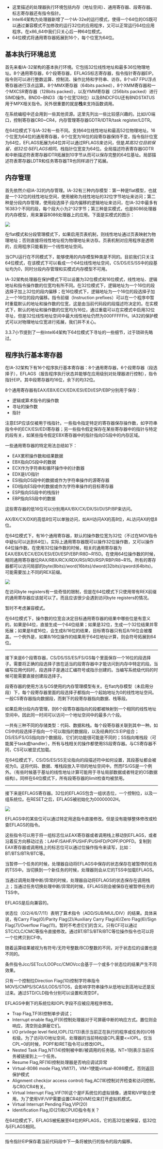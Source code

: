 * 这里描述的处理器执行环境包括内存（地址空间）、通用寄存器、段寄存器、标志寄存器还有指令指针。
* Intel64架构为处理器新增了一个IA-32e的运行模式，使得一个64位的OS既可以通过兼容模式不加修改的运行32位的应用程序，又可以正常运行64位应用程序。在x86_64中我们只关心后一种64位模式。
* 64位模式将通用寄存器拓展到16个，每个位宽为64位。

## 基本执行环境总览

首先来看IA-32架构的基本执行环境。它包括32位线性地址和最多36位物理地址。8个通用寄存器，6个段寄存器，EFLAGS标志寄存器，指令指针寄存器EIP。指令则可以进行整数运算、控制流、操作比特和字符串、访存。8个x87 FPU浮点寄存器进行浮点运算。8个MMX寄存器（64bits packed），8个XMM寄存器和一个MXCSR寄存器（128bits packed），以及YMM寄存器（256bits packed）进行SIMD操作。BND0~BND3（每个位宽128位）以及BNDCFGU还有BNDSTATUS用于MPX相关指令。另外很重要的就是**栈**来支持函数调用。

在系统编程中还会用到一些其他资源。这里先列出一些比较感兴趣的。比如I/O端口，控制寄存器CR0~CR4，内存管理寄存器GDTR/IDTR/task register/LDTR。

在64位模式下与IA-32有一些不同。支持64位线性地址和最高52位物理地址。16个位宽为64位的通用寄存器，6个位宽为16位的段寄存器保持不变，指令指针位宽为64位，EFLAGS拓展为64位并可以通过RFLAGS来访问，但是*其高32位目前保留，低32位与EFLAGS相同*。栈指针位宽变为64位。全局描述符表寄存器GDTR和中断描述符表寄存器IDTR拓展到10字节从而可以保存完整的64位基址。局部描述符表寄存器LDTR和任务寄存器TR也同样进行了拓展。

## 内存管理

首先依然介绍IA-32的内存管理。IA-32有三种内存模型：第一种是flat模型，也就是一个32位的线性地址空间，使用被称为线性地址的32位字节地址来访问；第二种是分段内存管理，使用段选择子:段内偏移的逻辑地址来访问，在IA-32中最多有16383个不同的段，每个段大小为2^32字节；第三种是实模式，也是8086处理器的内存模型，用来兼容8086处理器上的应用。下面是实模式的图示：

![](real-address-mode.png)

在flat模式和分段管理模式下，如果启用页表机制，则线性地址通过页表映射为物理地址；否则直接将线性地址视为物理地址来访存。页表机制对应用程序是透明的，应用程序只能看到一个线性地址空间。

当CPU运行在不同模式下，能够使用的内存模型种类是不同的。目前我们只关注64位模式，在该模式下可以看成一个64位线性地址空间，CS/DS/ES/SS中的段基址均为0，同时分段内存管理和实模式内存模型不可用。

IA-32架构处理器在保护模式下可以设置为32位模式和16位模式，线性地址、逻辑地址和指令操作数的位宽均有所不同。在32位模式下，逻辑地址为一个16位的段选择子加上32位的段内偏移；在16位模式下，逻辑地址为一个16位的段选择子加上一个16位的段内偏移。指令前缀（Instruction prefixes）可以在一个程序中暂时重载默认的地址和操作数的位宽，这是由当前代码段的段描述符决定的。在实模式下，默认的地址和操作数的位宽均为16位，通过重载可以在实模式中启用32位寻址，但是32位线性地址空间中最大线性地址仍然为000FFFFFH。IA32的保护模式可以对物理地址位宽进行拓展，我们并不关心。

3.3.7小节提到了一些Intel64架构下64位模式下寻址的一些细节，过于琐碎先略过。

## 程序执行基本寄存器

在IA-32架构下有16个程序执行基本寄存器：8个通用寄存器，6个段寄存器（段选择子），EFLAGS（报告程序执行状态并能够在应用级别对处理器进行控制），指令指针EIP。其中段寄存器均16位，余下的均32位。

8个通用寄存器有EAX/EBX/ECX/EDX/ESI/EDI/ESP/EBP分别用于保存：

* 逻辑或算术指令的操作数
* 寻址的操作数
* 指针

注意ESP应该仅被用于栈指针。一些指令指定特定的寄存器保存操作数，如字符串指令中的ECX/ESI/EDI寄存器；另一些指令假定保存在某些寄存器中的指针与特定的段有关，如某些指令假定EBX寄存器中的指针指向DS段中的内存区域。

一些通用寄存器的特定用法总结如下：

* EAX累积操作数和结果数据
* EBX指向DS段中的数据
* ECX作为字符串和循环操作中的计数器
* EDX是I/O指针
* ESI指向DS段中的数据或作为字符串操作的源寄存器
* EDI指向ES段中的数据或作为字符串操作的目标寄存器
* ESP指向SS段中的栈指针
* EBP指向SS段中的数据

这些寄存器的低16位可以分别用AX/BX/CX/DX/SI/DI/SP/BP来访问。

AX/BX/CX/DX的高低8位可以单独访问，如AH访问AX的高8位，AL访问AX的低8位。

在64位模式下，有16个通用寄存器，默认的操作数位宽为32位（不过在MOV指令中疑似可以达到64位）。实际上通用寄存器既可以操作32位操作数，又可以操作64位操作数。在使用32位操作数的时候，相关的通用寄存器为EAX/EBX/ECX/EDX/ESI/EDI/ESP/EBP/R8D~R15D。在使用64位操作数的时候，相同通用寄存器位RAX/RBX/RCX/RDX/RSI/RDI/RSP/RBP/R8~R15。所有的寄存器都可以访问局部的byte(8bits)/word(16bits)/dword(32bits)/qword(64bits)，可能需要加上不同的REX前缀。

![](gp.png)

在访问byte registers有一些奇怪的限制，但是在64位模式下只使用带有REX前缀的通用寄存器应该就可以了。而且应该很少会遇到访问byte registers的情况。

暂时不考虑兼容模式。

在64位模式下，操作数的位宽会决定目标通用寄存器的结果中哪些位是有意义的。如果是64位，直接生成一个64位结果；如果是32位，生成一个32位结果并零拓展；如果是8或16位，会生成8/16位的结果，目标寄存器只有后8/16位会被覆盖。一个例外是，如果8/16位操作的结果用于64位地址计算，则会符号拓展到64位。

***

接下来是6个段寄存器，CS/DS/SS/ES/FS/GS每个里面保存一个16位的段选择子。需要将正确的段选择子放在适当的段寄存器中才能访问到内存中特定的段。当编写应用代码时，段选择子是通过汇编符号或指示创建的。当编写系统级代码的时候可能需要直接创建段选择子。

段寄存器的使用方法与OS使用的内存管理模型有关。在flat内存模型（未启用分段）下，每个段寄存器里面的段选择子都指向一个起始地址为0的线性地址空间。一般CS寄存器指向数据段，而剩下的段寄存器指向数据、栈等段。

如果启用分段内存管理，则6个段寄存器指向的段都被映射到一个相同的线性地址空间中。因此同一时间可以访问一个地址空间中的最多六个段。

一共有三种不同的存储类型：代码、数据和栈。每个段寄存器关联到其中一种。如CS中的段选择子指向一个可以取指的数据段，以及经典的CS:EIP组合；DS/ES/FS/GS指向四个数据段，它们的功能很可能是不同的；SS指向堆栈段（可能属于task或handler），所有与栈相关的操作都使用SS段寄存器。与CS寄存器不同，CS可以被显式加载。

在64位模式下，CS/DS/ES/SS无论指向的段描述符中如何设置，其段基址都会被视为0。这将代码、数据、堆栈段放入平坦的地址空间中。然而FS/GS是一个例外。（有些时候基于基址的线性地址计算可能用于寻址局部数据或者特定的OS数据结构）。同样在64位模式下，所有段寄存器的limit检查均被禁用。

***

接下来是EFLAGS寄存器。32位的EFLAGS包含一组状态位，一个控制位，以及一组系统位。在RESET之后，EFLAGS被初始化为00000002H。

![](eflags.png)

EFLAGS中的某些位可以通过特定用途指令直接修改。但是没有能够整体修改或检查EFLAGS的指令。

这些指令可以用于将一组标志位从EAX寄存器或者调用栈上移动到EFLAGS，或者沿着反方向移动过去：LAHF/SAHF/PUSHF/PUSHFD/POPF/POPFD。复制到EAX寄存器或调用栈上的标志位可以通过位操作指令来读写，比如：BT/BTS/BTR/BTC等。

当暂停一个任务的时候，处理器自动将EFLAGS中保存的状态保存在被暂停的任务的TSS中。当切换到一个新任务的时候，处理器则会从它的TSS中加载EFLAGS。

当通过调用处理中断/异常的时候，处理器自动将EFLAGS的状态保存在调用栈上；当通过任务切换处理中断/异常的时候，EFLAGS则会被保存在被暂停任务的TSS中。

EFLAGS是后向兼容的。

状态位（0/2/4/6/7/11）表明了算术指令（ADD/SUB/MUL/DIV）的结果。具体来说，有Carry Flag(0)/Parity Flag(2)/Auxiliary Carry Flag(4)/Zero Flag(6)/Sign Flag(7)/Overflow Flag(11)。暂时不考虑它们的含义。只有CF可以通过STC/CLC/CMC等指令直接修改。通过BT/BTS/BTR/BTC等位操作指令也可以将一个位拷贝到CF中。

随着运算结果被视为有符号/无符号整数/BCD整数的不同，对于状态位的设置也是不同的。

条件指令Jcc/SETcc/LOOPcc/CMOVcc会基于一个或多个状态位的结果产生不同效果。

只有一个控制位Direction Flag(10)控制字符串指令MOVS/CMPS/SCAS/LODS/STOS，会影响字符串操作从低地址到高地址还是反过来。通过STD/CLD指令分别可以设置和清空DF。

EFLAGS中剩下的系统位和IOPL字段不应被应用程序修改。

* Trap Flag,TF(8)控制单步调试；
* Interrupt enable flag,IF(9)控制处理器对于可屏蔽中断的响应方式。置位则会响应，清空则会屏蔽它们。
* I/O privilege level field,IOPL(12/13)表示当前正在执行的程序或任务的I/O特权级。为了访问I/O地址空间，处理器的当前特权级CPL需要<=IOPL。仅当CPL=0的时候，POPF和IRET指令可以修改IOPL。
* Nested Task Flag,NT(14)控制被中断/被调用的任务链。NT=1则表示当前任务被链接到上一个任务。
* Resume Flag,RF(16)控制处理器是否响应调试异常
* Virtual-8086 mode Flag,VM(17)，VM=1使能virtual-8086模式，否则返回保护模式
* Alignment check(or access control) flag,AC(18)控制对齐检查和访问控制，与CR0/CR4有关。
* Virtual Interrupt Flag,VIF(19)这个是IF系统位的虚拟镜像，通常和VIP联合使用。为了使用VIF/VIP需要设置CR4的VME位来打开虚拟机模式。
* Virtual Interrupt Pending Flag,VIP(20)
* Identification Flag,ID(21)和CPUID指令有关？

在64位模式下，EFLAGS被拓展至64位的RFLAGS，它的高32位被保留，低32位与EFLAGS相同。

***

指令指针EIP保存着当前代码段中下一条将被执行的指令的段内偏移。